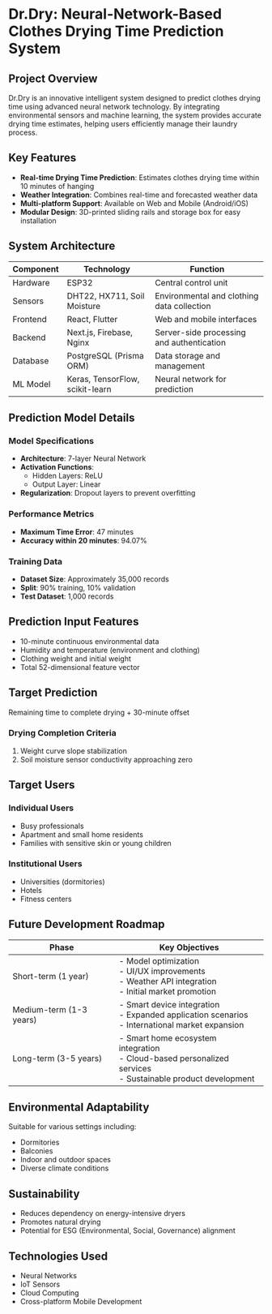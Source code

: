 # Dr.Dry: Neural-Network-Based Clothes Drying Time Prediction System

## Project Overview

Dr.Dry is an innovative intelligent system designed to predict clothes drying time using advanced neural network technology. By integrating environmental sensors and machine learning, the system provides accurate drying time estimates, helping users efficiently manage their laundry process.

## Key Features

- **Real-time Drying Time Prediction**: Estimates clothes drying time within 10 minutes of hanging
- **Weather Integration**: Combines real-time and forecasted weather data
- **Multi-platform Support**: Available on Web and Mobile (Android/iOS)
- **Modular Design**: 3D-printed sliding rails and storage box for easy installation

## System Architecture

| Component | Technology | Function |
|-----------|------------|----------|
| Hardware | ESP32 | Central control unit |
| Sensors | DHT22, HX711, Soil Moisture | Environmental and clothing data collection |
| Frontend | React, Flutter | Web and mobile interfaces |
| Backend | Next.js, Firebase, Nginx | Server-side processing and authentication |
| Database | PostgreSQL (Prisma ORM) | Data storage and management |
| ML Model | Keras, TensorFlow, scikit-learn | Neural network for prediction |

## Prediction Model Details

### Model Specifications
- **Architecture**: 7-layer Neural Network
- **Activation Functions**: 
  - Hidden Layers: ReLU
  - Output Layer: Linear
- **Regularization**: Dropout layers to prevent overfitting

### Performance Metrics
- **Maximum Time Error**: 47 minutes
- **Accuracy within 20 minutes**: 94.07%

### Training Data
- **Dataset Size**: Approximately 35,000 records
- **Split**: 90% training, 10% validation
- **Test Dataset**: 1,000 records

## Prediction Input Features
- 10-minute continuous environmental data
- Humidity and temperature (environment and clothing)
- Clothing weight and initial weight
- Total 52-dimensional feature vector

## Target Prediction
Remaining time to complete drying + 30-minute offset

### Drying Completion Criteria
1. Weight curve slope stabilization
2. Soil moisture sensor conductivity approaching zero

## Target Users

### Individual Users
- Busy professionals
- Apartment and small home residents
- Families with sensitive skin or young children

### Institutional Users
- Universities (dormitories)
- Hotels
- Fitness centers

## Future Development Roadmap

| Phase | Key Objectives |
|-------|----------------|
| Short-term (1 year) | - Model optimization <br> - UI/UX improvements <br> - Weather API integration <br> - Initial market promotion |
| Medium-term (1-3 years) | - Smart device integration <br> - Expanded application scenarios <br> - International market expansion |
| Long-term (3-5 years) | - Smart home ecosystem integration <br> - Cloud-based personalized services <br> - Sustainable product development |

## Environmental Adaptability
Suitable for various settings including:
- Dormitories
- Balconies
- Indoor and outdoor spaces
- Diverse climate conditions

## Sustainability
- Reduces dependency on energy-intensive dryers
- Promotes natural drying
- Potential for ESG (Environmental, Social, Governance) alignment

## Technologies Used
- Neural Networks
- IoT Sensors
- Cloud Computing
- Cross-platform Mobile Development